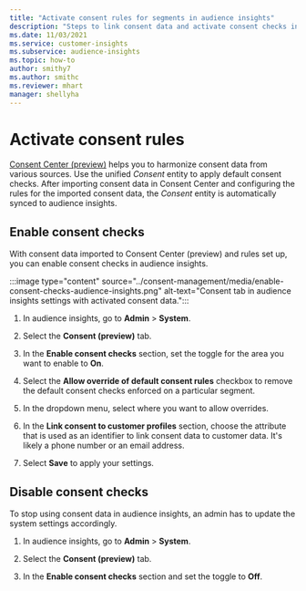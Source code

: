 ```yaml
---
title: "Activate consent rules for segments in audience insights"
description: "Steps to link consent data and activate consent checks in audience insights."
ms.date: 11/03/2021
ms.service: customer-insights
ms.subservice: audience-insights
ms.topic: how-to
author: smithy7
ms.author: smithc
ms.reviewer: mhart
manager: shellyha
---
```


# Activate consent rules

[Consent Center (preview)](../consent-management/overview.md) helps you to harmonize consent data from various sources. Use the unified *Consent* entity to apply default consent checks. After importing consent data in Consent Center and configuring the rules for the imported consent data, the *Consent* entity is automatically synced to audience insights.

## Enable consent checks

With consent data imported to Consent Center (preview) and rules set up, you can enable consent checks in audience insights. 

:::image type="content" source="../consent-management/media/enable-consent-checks-audience-insights.png" alt-text="Consent tab in audience insights settings with activated consent data.":::

1. In audience insights, go to **Admin** > **System**.

1. Select the **Consent (preview)** tab.

1. In the **Enable consent checks** section, set the toggle for the area you want to enable to **On**.

1. Select the **Allow override of default consent rules** checkbox to remove the default consent checks enforced on a particular segment. 

1. In the dropdown menu, select where you want to allow overrides.     

1. In the **Link consent to customer profiles** section, choose the attribute that is used as an identifier to link consent data to customer data. It's likely a phone number or an email address. 

1. Select **Save** to apply your settings.

## Disable consent checks

To stop using consent data in audience insights, an admin has to update the system settings accordingly.

1. In audience insights, go to **Admin** > **System**.

1. Select the **Consent (preview)** tab.

1. In the **Enable consent checks** section and set the toggle to **Off**.
